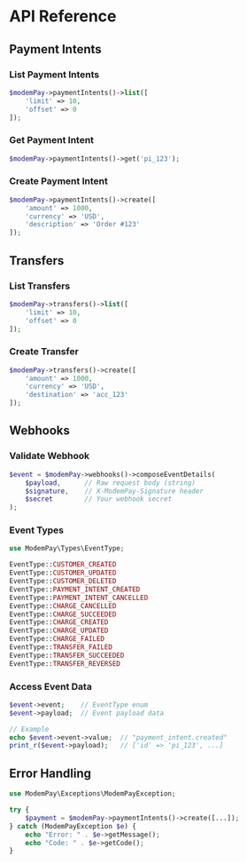# API Reference

## Payment Intents

### List Payment Intents

```php
$modemPay->paymentIntents()->list([
    'limit' => 10,
    'offset' => 0
]);
```

### Get Payment Intent

```php
$modemPay->paymentIntents()->get('pi_123');
```

### Create Payment Intent

```php
$modemPay->paymentIntents()->create([
    'amount' => 1000,
    'currency' => 'USD',
    'description' => 'Order #123'
]);
```

## Transfers

### List Transfers

```php
$modemPay->transfers()->list([
    'limit' => 10,
    'offset' => 0
]);
```

### Create Transfer

```php
$modemPay->transfers()->create([
    'amount' => 1000,
    'currency' => 'USD',
    'destination' => 'acc_123'
]);
```

## Webhooks

### Validate Webhook

```php
$event = $modemPay->webhooks()->composeEventDetails(
    $payload,      // Raw request body (string)
    $signature,    // X-ModemPay-Signature header
    $secret        // Your webhook secret
);
```

### Event Types

```php
use ModemPay\Types\EventType;

EventType::CUSTOMER_CREATED
EventType::CUSTOMER_UPDATED
EventType::CUSTOMER_DELETED
EventType::PAYMENT_INTENT_CREATED
EventType::PAYMENT_INTENT_CANCELLED
EventType::CHARGE_CANCELLED
EventType::CHARGE_SUCCEEDED
EventType::CHARGE_CREATED
EventType::CHARGE_UPDATED
EventType::CHARGE_FAILED
EventType::TRANSFER_FAILED
EventType::TRANSFER_SUCCEEDED
EventType::TRANSFER_REVERSED
```

### Access Event Data

```php
$event->event;    // EventType enum
$event->payload;  // Event payload data

// Example
echo $event->event->value;  // "payment_intent.created"
print_r($event->payload);   // ['id' => 'pi_123', ...]
```

## Error Handling

```php
use ModemPay\Exceptions\ModemPayException;

try {
    $payment = $modemPay->paymentIntents()->create([...]);
} catch (ModemPayException $e) {
    echo "Error: " . $e->getMessage();
    echo "Code: " . $e->getCode();
}
```
